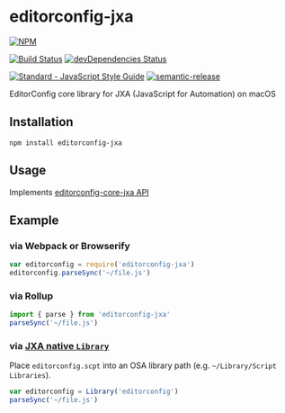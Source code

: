 # editorconfig-jxa

[![NPM](https://nodei.co/npm/editorconfig-jxa.png)](https://nodei.co/npm/editorconfig-jxa/)

[![Build Status](https://travis-ci.org/umireon/editorconfig-jxa.svg?branch=master)](https://travis-ci.org/umireon/editorconfig-jxa)
[![devDependencies Status](https://david-dm.org/umireon/editorconfig-jxa/dev-status.svg)](https://david-dm.org/umireon/editorconfig-jxa?type=dev)

[![Standard - JavaScript Style Guide](https://img.shields.io/badge/code%20style-standard-brightgreen.svg)](http://standardjs.com/)
[![semantic-release](https://img.shields.io/badge/%20%20%F0%9F%93%A6%F0%9F%9A%80-semantic--release-e10079.svg)](https://github.com/semantic-release/semantic-release)

EditorConfig core library for JXA (JavaScript for Automation) on macOS

## Installation

```
npm install editorconfig-jxa
```

## Usage

Implements [editorconfig-core-jxa API](https://github.com/editorconfig/editorconfig-core-js/blob/master/README.md#usage)

## Example

### via Webpack or Browserify

```javascript
var editorconfig = require('editorconfig-jxa')
editorconfig.parseSync('~/file.js')
```

### via Rollup

```javascript
import { parse } from 'editorconfig-jxa'
parseSync('~/file.js')
```

### via [JXA native `Library`](https://developer.apple.com/library/content/releasenotes/InterapplicationCommunication/RN-JavaScriptForAutomation/Articles/OSX10-10.html#//apple_ref/doc/uid/TP40014508-CH109-SW14)

Place `editorconfig.scpt` into an OSA library path (e.g. `~/Library/Script Libraries`).

```javascript
var editorconfig = Library('editorconfig')
parseSync('~/file.js')
```

